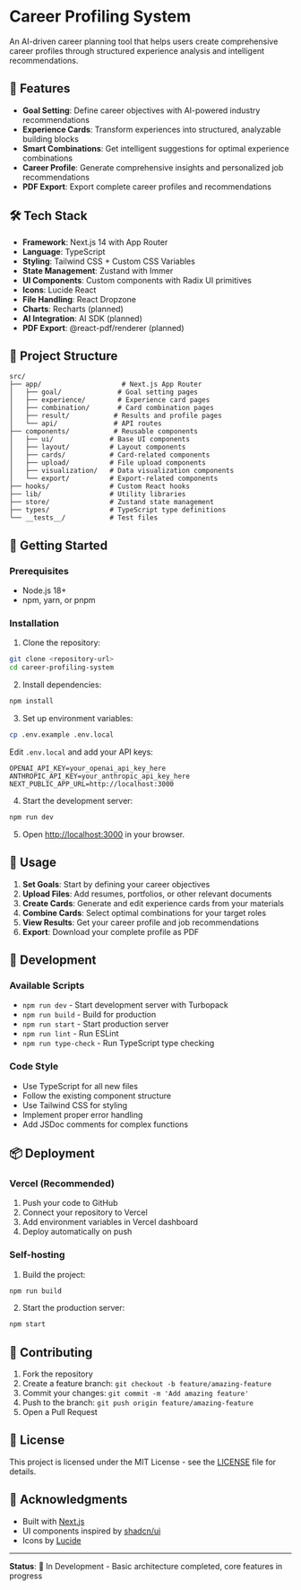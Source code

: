 # Career Profiling System

An AI-driven career planning tool that helps users create comprehensive career profiles through structured experience analysis and intelligent recommendations.

## 🚀 Features

- **Goal Setting**: Define career objectives with AI-powered industry recommendations
- **Experience Cards**: Transform experiences into structured, analyzable building blocks
- **Smart Combinations**: Get intelligent suggestions for optimal experience combinations
- **Career Profile**: Generate comprehensive insights and personalized job recommendations
- **PDF Export**: Export complete career profiles and recommendations

## 🛠 Tech Stack

- **Framework**: Next.js 14 with App Router
- **Language**: TypeScript
- **Styling**: Tailwind CSS + Custom CSS Variables
- **State Management**: Zustand with Immer
- **UI Components**: Custom components with Radix UI primitives
- **Icons**: Lucide React
- **File Handling**: React Dropzone
- **Charts**: Recharts (planned)
- **AI Integration**: AI SDK (planned)
- **PDF Export**: @react-pdf/renderer (planned)

## 📁 Project Structure

```
src/
├── app/                    # Next.js App Router
│   ├── goal/              # Goal setting pages
│   ├── experience/        # Experience card pages
│   ├── combination/       # Card combination pages
│   ├── result/           # Results and profile pages
│   └── api/              # API routes
├── components/           # Reusable components
│   ├── ui/              # Base UI components
│   ├── layout/          # Layout components
│   ├── cards/           # Card-related components
│   ├── upload/          # File upload components
│   ├── visualization/   # Data visualization components
│   └── export/          # Export-related components
├── hooks/               # Custom React hooks
├── lib/                 # Utility libraries
├── store/               # Zustand state management
├── types/               # TypeScript type definitions
└── __tests__/           # Test files
```

## 🚀 Getting Started

### Prerequisites

- Node.js 18+
- npm, yarn, or pnpm

### Installation

1. Clone the repository:
```bash
git clone <repository-url>
cd career-profiling-system
```

2. Install dependencies:
```bash
npm install
```

3. Set up environment variables:
```bash
cp .env.example .env.local
```

Edit `.env.local` and add your API keys:
```env
OPENAI_API_KEY=your_openai_api_key_here
ANTHROPIC_API_KEY=your_anthropic_api_key_here
NEXT_PUBLIC_APP_URL=http://localhost:3000
```

4. Start the development server:
```bash
npm run dev
```

5. Open [http://localhost:3000](http://localhost:3000) in your browser.

## 🎯 Usage

1. **Set Goals**: Start by defining your career objectives
2. **Upload Files**: Add resumes, portfolios, or other relevant documents
3. **Create Cards**: Generate and edit experience cards from your materials
4. **Combine Cards**: Select optimal combinations for your target roles
5. **View Results**: Get your career profile and job recommendations
6. **Export**: Download your complete profile as PDF

## 🔧 Development

### Available Scripts

- `npm run dev` - Start development server with Turbopack
- `npm run build` - Build for production
- `npm run start` - Start production server
- `npm run lint` - Run ESLint
- `npm run type-check` - Run TypeScript type checking

### Code Style

- Use TypeScript for all new files
- Follow the existing component structure
- Use Tailwind CSS for styling
- Implement proper error handling
- Add JSDoc comments for complex functions

## 📦 Deployment

### Vercel (Recommended)

1. Push your code to GitHub
2. Connect your repository to Vercel
3. Add environment variables in Vercel dashboard
4. Deploy automatically on push

### Self-hosting

1. Build the project:
```bash
npm run build
```

2. Start the production server:
```bash
npm start
```

## 🤝 Contributing

1. Fork the repository
2. Create a feature branch: `git checkout -b feature/amazing-feature`
3. Commit your changes: `git commit -m 'Add amazing feature'`
4. Push to the branch: `git push origin feature/amazing-feature`
5. Open a Pull Request

## 📄 License

This project is licensed under the MIT License - see the [LICENSE](LICENSE) file for details.

## 🙏 Acknowledgments

- Built with [Next.js](https://nextjs.org/)
- UI components inspired by [shadcn/ui](https://ui.shadcn.com/)
- Icons by [Lucide](https://lucide.dev/)

---

**Status**: 🚧 In Development - Basic architecture completed, core features in progress
